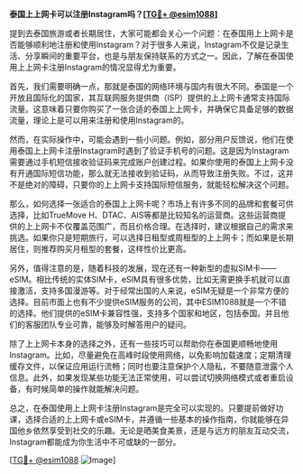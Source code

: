 **泰国上上网卡可以注册Instagram吗？[[TG💪+ @esim1088](https://t.me/s/esim1088)]**

提到去泰国旅游或者长期居住，大家可能都会关心一个问题：在泰国用上上网卡是否能够顺利地注册和使用Instagram？对于很多人来说，Instagram不仅是记录生活、分享瞬间的重要平台，也是与朋友保持联系的方式之一。因此，了解在泰国使用上上网卡注册Instagram的情况显得尤为重要。

首先，我们需要明确一点，那就是泰国的网络环境与国内有很大不同。泰国是一个开放且国际化的国家，其互联网服务提供商（ISP）提供的上上网卡通常支持国际流量。这意味着只要你购买了一张合适的泰国上上网卡，并确保它具备足够的数据流量，理论上是可以用来注册和使用Instagram的。

然而，在实际操作中，可能会遇到一些小问题。例如，部分用户反馈说，他们在使用泰国上上网卡注册Instagram时遇到了验证手机号的问题。这是因为Instagram需要通过手机短信接收验证码来完成账户创建过程。如果你使用的泰国上上网卡没有开通国际短信功能，那么就无法接收到验证码，从而导致注册失败。不过，这并不是绝对的障碍，只要你的上上网卡支持国际短信服务，就能轻松解决这个问题。

那么，如何选择一张适合的泰国上上网卡呢？市场上有许多不同的品牌和套餐可供选择，比如TrueMove H、DTAC、AIS等都是比较知名的运营商。这些运营商提供的上上网卡不仅覆盖范围广，而且价格合理。在选择时，建议根据自己的需求来挑选。如果你只是短期旅行，可以选择日租型或周租型的上上网卡；而如果是长期居住，则推荐购买月租型的套餐，这样性价比更高。

另外，值得注意的是，随着科技的发展，现在还有一种新型的虚拟SIM卡——eSIM。相比传统的实体SIM卡，eSIM具有很多优势，比如无需更换手机就可以直接激活，支持多国漫游等。对于经常出国的人来说，eSIM无疑是一个非常方便的选择。目前市面上也有不少提供eSIM服务的公司，其中ESIM1088就是一个不错的选择。他们提供的eSIM卡兼容性强，支持多个国家和地区，包括泰国。并且他们的客服团队专业可靠，能够及时解答用户的疑问。

除了上上网卡本身的选择之外，还有一些技巧可以帮助你在泰国更顺畅地使用Instagram。比如，尽量避免在高峰时段使用网络，以免影响加载速度；定期清理缓存文件，以保证应用运行流畅；同时也要注意保护个人隐私，不要随意泄露个人信息。此外，如果发现某些功能无法正常使用，可以尝试切换网络模式或者重启设备，有时候简单的操作就能解决问题。

总之，在泰国使用上上网卡注册Instagram是完全可以实现的。只要提前做好功课，选择合适的上上网卡或eSIM卡，并遵循一些基本的操作指南，你就能够在异国他乡依然享受到社交的乐趣。无论是晒美食美景，还是与远方的朋友互动交流，Instagram都能成为你生活中不可或缺的一部分。

[[TG💪+ @esim1088](https://t.me/s/esim1088) ![Image](https://i.postimg.cc/4NQfJmqS/Snipaste-2025-05-13-00-14-12.png)]